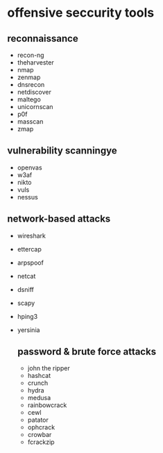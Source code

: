 # offensive seccurity tools

## reconnaissance
- recon-ng
- theharvester
- nmap
- zenmap
- dnsrecon
- netdiscover
- maltego
- unicornscan
- p0f
- masscan
- zmap

## vulnerability scanningye
- openvas
- w3af
- nikto
- vuls
- nessus

## network-based attacks
- wireshark
- ettercap
- arpspoof
- netcat
- dsniff
- scapy
- hping3
- yersinia

  ## password & brute force attacks
  - john the ripper
  - hashcat
  - crunch
  - hydra
  - medusa
  - rainbowcrack
  - cewl
  - patator
  - ophcrack
  - crowbar
  - fcrackzip
 
  ##

